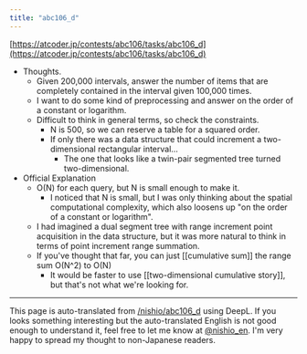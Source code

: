 ```yaml
---
title: "abc106_d"
---
```


[https://atcoder.jp/contests/abc106/tasks/abc106_d](https://atcoder.jp/contests/abc106/tasks/abc106_d)
- Thoughts.
    - Given 200,000 intervals, answer the number of items that are completely contained in the interval given 100,000 times.
    - I want to do some kind of preprocessing and answer on the order of a constant or logarithm.
    - Difficult to think in general terms, so check the constraints.
        - N is 500, so we can reserve a table for a squared order.
        - If only there was a data structure that could increment a two-dimensional rectangular interval...
            - The one that looks like a twin-pair segmented tree turned two-dimensional.
- Official Explanation
    - O(N) for each query, but N is small enough to make it.
        - I noticed that N is small, but I was only thinking about the spatial computational complexity, which also loosens up "on the order of a constant or logarithm".
    - I had imagined a dual segment tree with range increment point acquisition in the data structure, but it was more natural to think in terms of point increment range summation.
    - If you've thought that far, you can just [[cumulative sum]] the range sum O(N^2) to O(N)
        - It would be faster to use [[two-dimensional cumulative story]], but that's not what we're looking for.

---
This page is auto-translated from [/nishio/abc106_d](https://scrapbox.io/nishio/abc106_d) using DeepL. If you looks something interesting but the auto-translated English is not good enough to understand it, feel free to let me know at [@nishio_en](https://twitter.com/nishio_en). I'm very happy to spread my thought to non-Japanese readers.